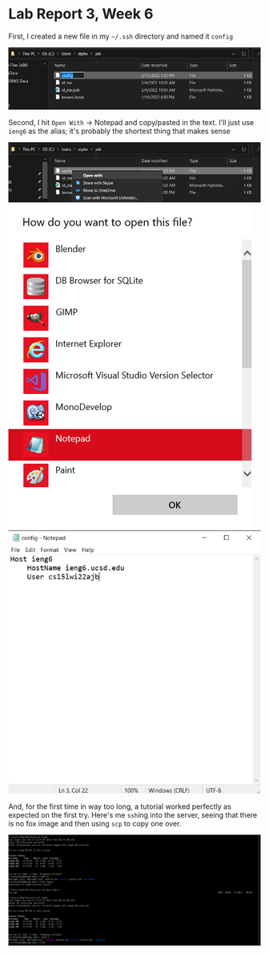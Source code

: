 # Lab Report 3, Week 6
First, I created a new file in my `~/.ssh` directory and named it `config`

![4](lr3img4.png) 

Second, I hit `Open With` -> Notepad and copy/pasted in the text. I'll just use `ieng6` as the alias; it's probably the shortest thing that makes sense

![1](lr3img1.png) 
![2](lr3img2.png) 
![0](lr3img0.png)

And, for the first time in way too long, a tutorial worked perfectly as expected on the first try. Here's me `ssh`ing into the server, seeing that there is no fox image and then using `scp` to copy one over.

![3](lr3img3.png) 
